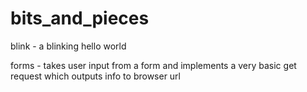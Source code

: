 # bits_and_pieces
blink - a blinking hello world

forms - takes user input from a form and implements a very basic get request which outputs info to browser url